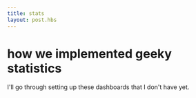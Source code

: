 ```yaml
---
title: stats
layout: post.hbs
---
```


# how we implemented geeky statistics

I'll go through setting up these dashboards that I don't have yet.
